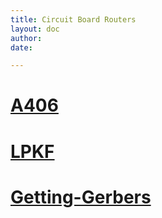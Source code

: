 ```yaml
---
title: Circuit Board Routers
layout: doc
author: 
date: 

---
```



# [A406](A406)

# [LPKF](LPKF)

# [Getting-Gerbers](Getting-Gerbers)
